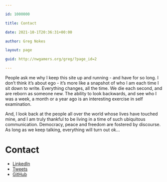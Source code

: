 ```yaml
---

id: 1000000

title: Contact

date: 2021-10-1T20:36:31+00:00

author: Greg Nokes

layout: page

guid: http://nwgamers.org/greg/?page_id=2

---
```


People ask me why I keep this site up and running - and have for so long. I don’t think it’s about ego - it’s more like a snapshot of who I am each time I sit down to write. Everything changes, all the time. We die each second, and are reborn as someone new. The ability to look backwards, and see who I was a week, a month or a year ago is an interesting exercise in self examination.

And, I look back at the people all over the world whose lives have touched mine, and I am truly thankful to be living in a time of such ubiquitous communication. Democracy, peace and freedom are fostered by discourse. As long as we keep talking, everything will turn out ok…  

<a id="contact"><h1 id="posts-label">Contact</h1></a>

<ul>
	<li><a href="http://www.linkedin.com/in/gregnokes/">LinkedIn</a></li>
	<li><a href="https://twitter.com/tsykoduk">Tweets</a></li>
	<li><a href="https://github.com/tsykoduk">GitHub</a></li>
</ul>



